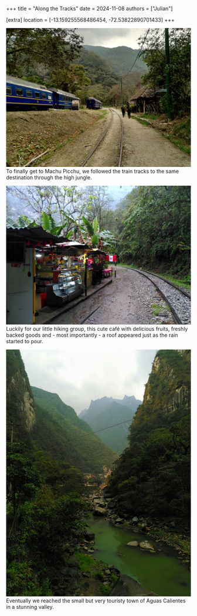 +++
title = "Along the Tracks"
date = 2024-11-08
authors = ["Julian"]

[extra]
location = [-13.159255568486454, -72.53822890701433]
+++

![A group of people next to train tracks through a forest with some blue carriages on them](tracks.jpg)
To finally get to Machu Picchu, we followed the train tracks to the same destination through the high jungle.

![A small shop with colourful decoration and a peruvian flag next to train tracks in the jungle](cafe.jpg)
Luckily for our little hiking group, this cute café with delicious fruits, freshly backed goods and - most importantly - a roof appeared just as the rain started to pour.

![A river through a steep, overgrown canyon with some buildings visible in the background](canyon.jpg)
Eventually we reached the small but very touristy town of Aguas Calientes in a stunning valley.
